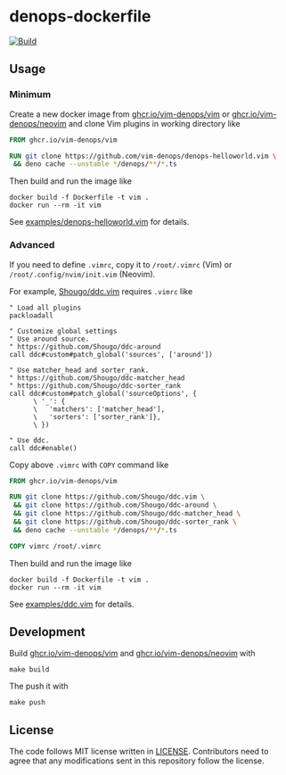 # denops-dockerfile

[![Build](https://github.com/vim-denops/denops-dockerfile/actions/workflows/build.yml/badge.svg)](https://github.com/vim-denops/denops-dockerfile/actions/workflows/build.yml)

## Usage

### Minimum

Create a new docker image from [ghcr.io/vim-denops/vim][] or [ghcr.io/vim-denops/neovim][] and clone Vim plugins in working directory like

```Dockerfile
FROM ghcr.io/vim-denops/vim

RUN git clone https://github.com/vim-denops/denops-helloworld.vim \
 && deno cache --unstable */denops/**/*.ts
```

Then build and run the image like

```
docker build -f Dockerfile -t vim .
docker run --rm -it vim
```

See [examples/denops-helloworld.vim](./examples/denops-helloworld.vim) for details.

### Advanced

If you need to define `.vimrc`, copy it to `/root/.vimrc` (Vim) or `/root/.config/nvim/init.vim` (Neovim).

For example, [Shougo/ddc.vim](https://github.com/Shougo/ddc.vim) requires `.vimrc` like

```vim
" Load all plugins
packloadall

" Customize global settings
" Use around source.
" https://github.com/Shougo/ddc-around
call ddc#custom#patch_global('sources', ['around'])

" Use matcher_head and sorter_rank.
" https://github.com/Shougo/ddc-matcher_head
" https://github.com/Shougo/ddc-sorter_rank
call ddc#custom#patch_global('sourceOptions', {
      \ '_': {
      \   'matchers': ['matcher_head'],
      \   'sorters': ['sorter_rank']},
      \ })

" Use ddc.
call ddc#enable()
```

Copy above `.vimrc` with `COPY` command like

```Dockerfile
FROM ghcr.io/vim-denops/vim

RUN git clone https://github.com/Shougo/ddc.vim \
 && git clone https://github.com/Shougo/ddc-around \
 && git clone https://github.com/Shougo/ddc-matcher_head \
 && git clone https://github.com/Shougo/ddc-sorter_rank \
 && deno cache --unstable */denops/**/*.ts

COPY vimrc /root/.vimrc
```

Then build and run the image like

```
docker build -f Dockerfile -t vim .
docker run --rm -it vim
```

See [examples/ddc.vim](./examples/ddc.vim) for details.

[ghcr.io/vim-denops/vim]: https://github.com/vim-denops/denops-dockerfile/pkgs/container/vim
[ghcr.io/vim-denops/neovim]: https://github.com/vim-denops/denops-dockerfile/pkgs/container/neovim

## Development

Build [ghcr.io/vim-denops/vim][] and [ghcr.io/vim-denops/neovim][] with

```
make build
```

The push it with

```
make push
```

## License

The code follows MIT license written in [LICENSE](./LICENSE). Contributors need
to agree that any modifications sent in this repository follow the license.
